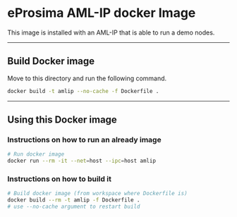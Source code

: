 # eProsima AML-IP docker Image

This image is installed with an AML-IP that is able to run a demo nodes.

---

## Build Docker image

Move to this directory and run the following command.

```sh
docker build -t amlip --no-cache -f Dockerfile .
```

---

## Using this Docker image

### Instructions on how to run an already image

```sh
# Run docker image
docker run --rm -it --net=host --ipc=host amlip
```

### Instructions on how to build it

```sh
# Build docker image (from workspace where Dockerfile is)
docker build --rm -t amlip -f Dockerfile .
# use --no-cache argument to restart build
```

